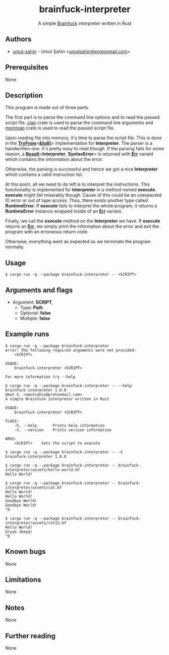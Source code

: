 <div align="center">
  <h1>brainfuck-interpreter</h1>
  A simple <a href="https://esolangs.org/wiki/brainfuck">Brainfuck</a> interpreter written in Rust
</div>

## Authors

- [umut-sahin](https://github.com/umut-sahin) - Umut Şahin \<umutsahin@protonmail.com>

## Prerequisites

None

## Description

This program is made out of three parts.

The first part is to parse the command line options and to read the passed script file.
[clap] crate is used to parse the command line arguments and [memmap] crate is used to read the passed script file.

Upon reading file into memory, it's time to parse the script file.
This is done in the [**TryFrom**]<[**&\[u8\]**]> implementation for **Interpreter**.
The parser is a handwritten one.
It's pretty easy to read though.
If the parsing fails for some reason, a [**Result**]<**Interpreter**, **SyntaxError**> is returned with [**Err**] variant which contains the information about the error.

Otherwise, the parsing is successful and hence we got a nice **Interpreter** which contains a valid instruction list.

At this point, all we need to do left is to interpret the instructions.
This functionality is implemented for **Interpreter** in a method named **execute**.
**execute** might fail miserably though.
Cause of this could be an unexpected IO error or out of tape access.
Thus, there exists another type called **RuntimeError**.
If **execute** fails to interpret the whole program, it returns a **RuntimeError** instance wrapped inside of an [**Err**] variant.

Finally, we call the **execute** method on the **Interpreter** we have.
If **execute** returns an [**Err**], we simply print the information about the error and exit the program with an erroneous return code.

Otherwise, everything went as expected so we terminate the program normally.

## Usage

```
$ cargo run -q --package brainfuck-interpreter -- <SCRIPT>
```

## Arguments and flags

- Argument: **SCRIPT**,
  - Type: **Path**
  - Optional: **false**
  - Multiple: **false**

## Example runs

```
$ cargo run -q --package brainfuck-interpreter
error: The following required arguments were not provided:
    <SCRIPT>

USAGE:
    brainfuck-interpreter <SCRIPT>

For more information try --help
```

```
$ cargo run -q --package brainfuck-interpreter -- --help
brainfuck-interpreter 1.0.0
Umut S. <umutsahin@protonmail.com>
A simple Brainfuck interpreter written in Rust

USAGE:
    brainfuck-interpreter <SCRIPT>

FLAGS:
    -h, --help       Prints help information
    -V, --version    Prints version information

ARGS:
    <SCRIPT>    Sets the script to execute
```

```
$ cargo run -q --package brainfuck-interpreter -- -V
brainfuck-interpreter 1.0.0
```

```
$ cargo run -q --package brainfuck-interpreter -- brainfuck-interpreter/assets/hello-world.bf
Hello World!
```

```
$ cargo run -q --package brainfuck-interpreter -- brainfuck-interpreter/assets/cat.bf
Hello World!
Hello World!
Goodbye World!
Goodbye World!
^D
```

```
$ cargo run -q --package brainfuck-interpreter -- brainfuck-interpreter/assets/rot13.bf
Hello World!
Uryyb Jbeyq!
^D
```

## Known bugs

None

## Limitations

None

## Notes

None

## Further reading

None


[//]: # (Links)
  
[**&\[u8\]**]:
  https://doc.rust-lang.org/nightly/std/primitive.slice.html
[**Err**]:
  https://doc.rust-lang.org/std/result/enum.Result.html#variant.Err
[**Result**]:
  https://doc.rust-lang.org/std/result/enum.Result.html
[**TryFrom**]:
  https://doc.rust-lang.org/std/convert/trait.TryFrom.html
[clap]:
  https://github.com/clap-rs/clap
[memmap]:
  https://github.com/danburkert/memmap-rs

